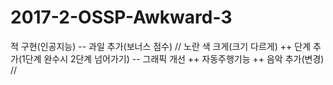 # 2017-2-OSSP-Awkward-3

적 구현(인공지능) --
과일 추가(보너스 점수)  //
노란 색 크게(크기 다르게)  ++
단계 추가(1단계 완수시 2단계 넘어가기)  --
그래픽 개선      ++
자동주행기능     ++
음악 추가(변경)	//
